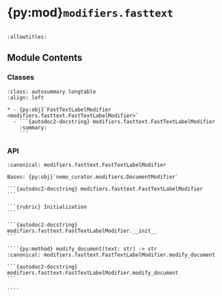 # {py:mod}`modifiers.fasttext`

```{py:module} modifiers.fasttext
```

```{autodoc2-docstring} modifiers.fasttext
:allowtitles:
```

## Module Contents

### Classes

````{list-table}
:class: autosummary longtable
:align: left

* - {py:obj}`FastTextLabelModifier <modifiers.fasttext.FastTextLabelModifier>`
  - ```{autodoc2-docstring} modifiers.fasttext.FastTextLabelModifier
    :summary:
    ```
````

### API

`````{py:class} FastTextLabelModifier(label: str)
:canonical: modifiers.fasttext.FastTextLabelModifier

Bases: {py:obj}`nemo_curator.modifiers.DocumentModifier`

```{autodoc2-docstring} modifiers.fasttext.FastTextLabelModifier
```

```{rubric} Initialization
```

```{autodoc2-docstring} modifiers.fasttext.FastTextLabelModifier.__init__
```

````{py:method} modify_document(text: str) -> str
:canonical: modifiers.fasttext.FastTextLabelModifier.modify_document

```{autodoc2-docstring} modifiers.fasttext.FastTextLabelModifier.modify_document
```

````

`````
